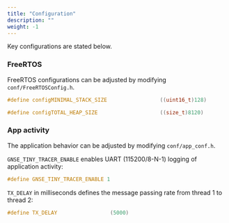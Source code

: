 ```yaml
---
title: "Configuration"
description: ""
weight: -1
---
```


Key configurations are stated below.

### FreeRTOS

FreeRTOS configurations can be adjusted by modifying `conf/FreeRTOSConfig.h`.

```c
#define configMINIMAL_STACK_SIZE                 ((uint16_t)128)

#define configTOTAL_HEAP_SIZE                    ((size_t)8120)
```

### App activity

The application behavior can be adjusted by modifying `conf/app_conf.h`.

`GNSE_TINY_TRACER_ENABLE` enables UART (115200/8-N-1) logging of application activity:

```c
#define GNSE_TINY_TRACER_ENABLE 1
```

`TX_DELAY` in milliseconds defines the message passing rate from thread 1 to thread 2:

```c
#define TX_DELAY                 (5000)
```
